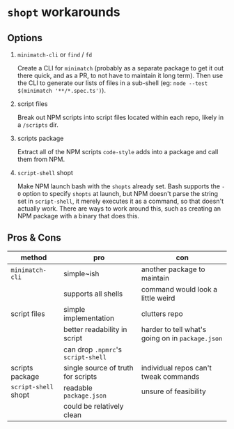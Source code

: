 # `shopt` workarounds

## Options

1. `minimatch-cli` or `find` / `fd`

    Create a CLI for `minimatch` (probably as a separate package to get it out there quick, and as a PR, to not have to maintain it long term).
    Then use the CLI to generate our lists of files in a sub-shell (eg: `node --test $(minimatch '**/*.spec.ts')`).

1. script files

    Break out NPM scripts into script files located within each repo, likely in a `/scripts` dir.

1. scripts package

    Extract all of the NPM scripts `code-style` adds into a package and call them from NPM.

1. `script-shell` shopt

    Make NPM launch bash with the `shopts` already set.
    Bash supports the `-O` option to specify `shopts` at launch, but NPM doesn't parse the string set in `script-shell`, it merely executes it as a command, so that doesn't actually work.
    There are ways to work around this, such as creating an NPM package with a binary that does this.

## Pros & Cons

| method               | pro                                | con                                              |
| -------------------- | ---------------------------------- | ------------------------------------------------ |
| `minimatch-cli`      | simple~ish                         | another package to maintain                      |
|                      | supports all shells                | command would look a little weird                |
| script files         | simple implementation              | clutters repo                                    |
|                      | better readability in script       | harder to tell what's going on in `package.json` |
|                      | can drop `.npmrc`'s `script-shell` |                                                  |
| scripts package      | single source of truth for scripts | individual repos can't tweak commands            |
| `script-shell` shopt | readable `package.json`            | unsure of feasibility                            |
|                      | could be relatively clean          |                                                  |
